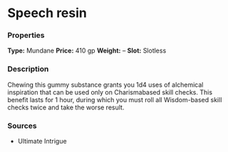 ﻿---
Title: "Speech resin"
Type: "Mundane"
Price: "410 gp"
Weight: "–"
Slot: "Slotless"
Description: |
  "Chewing this gummy substance grants you 1d4 uses of alchemical inspiration that can be used only on Charismabased skill checks. This benefit lasts for 1 hour, during which you must roll all Wisdom-based skill checks twice and take the worse result."
Sources: "['Ultimate Intrigue']"
---

# Speech resin

### Properties

**Type:** Mundane **Price:** 410 gp **Weight:** – **Slot:** Slotless

### Description

Chewing this gummy substance grants you 1d4 uses of alchemical inspiration that can be used only on Charismabased skill checks. This benefit lasts for 1 hour, during which you must roll all Wisdom-based skill checks twice and take the worse result.

### Sources

* Ultimate Intrigue
